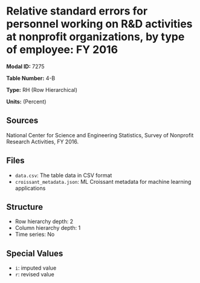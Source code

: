 # Relative standard errors for personnel working on R&D activities at nonprofit organizations, by type of employee: FY 2016

**Modal ID:** 7275

**Table Number:** 4-B

**Type:** RH (Row Hierarchical)

**Units:** (Percent)

## Sources

National Center for Science and Engineering Statistics, Survey of Nonprofit Research Activities, FY 2016.

## Files

- `data.csv`: The table data in CSV format
- `croissant_metadata.json`: ML Croissant metadata for machine learning applications

## Structure

- Row hierarchy depth: 2
- Column hierarchy depth: 1
- Time series: No

## Special Values

- `i`: imputed value
- `r`: revised value
